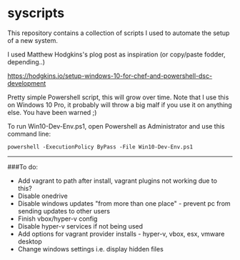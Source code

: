 # syscripts

This repository contains a collection of scripts I used to automate the setup of a new system.

I  used Matthew Hodgkins's plog post as inspiration (or copy/paste fodder, depending..)

https://hodgkins.io/setup-windows-10-for-chef-and-powershell-dsc-development


Pretty simple Powershell script, this will grow over time. Note that I use this on Windows 10 Pro, it probably will throw a big malf if you use it on anything else.  You have been warned ;)

To run Win10-Dev-Env.ps1, open Powershell as Administrator and use this command line:

`powershell -ExecutionPolicy ByPass -File Win10-Dev-Env.ps1`

---

###To do:
- Add vagrant to path after install, vagrant plugins not working due to this?
- Disable onedrive
- Disable windows updates "from more than one place" - prevent pc from sending updates to other users
- Finish vbox/hyper-v config
- Disable hyper-v services if not being used
- Add options for vagrant provider installs - hyper-v, vbox, esx, vmware desktop
- Change windows settings i.e. display hidden files
